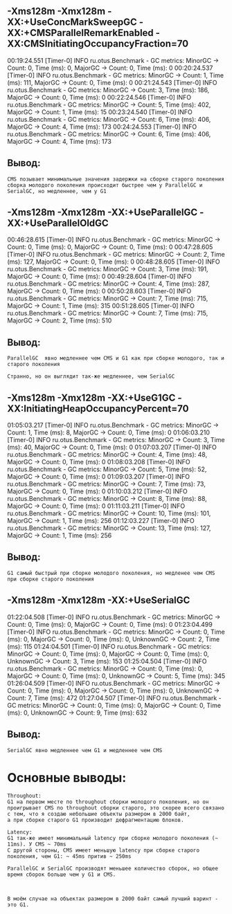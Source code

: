 -Xms128m -Xmx128m -XX:+UseConcMarkSweepGC -XX:+CMSParallelRemarkEnabled -XX:CMSInitiatingOccupancyFraction=70
--------------------------------------------------------------------------------------------------------------------------------
00:19:24.551 [Timer-0] INFO  ru.otus.Benchmark - GC metrics: MinorGC -> Count: 0, Time (ms): 0, MajorGC -> Count: 0, Time (ms): 0
00:20:24.537 [Timer-0] INFO  ru.otus.Benchmark - GC metrics: MinorGC -> Count: 1, Time (ms): 111, MajorGC -> Count: 0, Time (ms): 0
00:21:24.543 [Timer-0] INFO  ru.otus.Benchmark - GC metrics: MinorGC -> Count: 3, Time (ms): 186, MajorGC -> Count: 0, Time (ms): 0
00:22:24.546 [Timer-0] INFO  ru.otus.Benchmark - GC metrics: MinorGC -> Count: 5, Time (ms): 402, MajorGC -> Count: 1, Time (ms): 15
00:23:24.540 [Timer-0] INFO  ru.otus.Benchmark - GC metrics: MinorGC -> Count: 6, Time (ms): 406, MajorGC -> Count: 4, Time (ms): 173
00:24:24.553 [Timer-0] INFO  ru.otus.Benchmark - GC metrics: MinorGC -> Count: 6, Time (ms): 406, MajorGC -> Count: 4, Time (ms): 173

## Вывод:
``````
CMS позывает минимальные значения задержки на сборке старого поколения
сборка молодого поколения происходит быстрее чем у ParallelGC и SerialGC, но медленнее, чем у G1
``````

-Xms128m -Xmx128m -XX:+UseParallelGC -XX:+UseParallelOldGC
--------------------------------------------------------------------------------------------------------------------------------
00:46:28.615 [Timer-0] INFO  ru.otus.Benchmark - GC metrics: MinorGC -> Count: 0, Time (ms): 0, MajorGC -> Count: 0, Time (ms): 0
00:47:28.605 [Timer-0] INFO  ru.otus.Benchmark - GC metrics: MinorGC -> Count: 2, Time (ms): 127, MajorGC -> Count: 0, Time (ms): 0
00:48:28.605 [Timer-0] INFO  ru.otus.Benchmark - GC metrics: MinorGC -> Count: 3, Time (ms): 191, MajorGC -> Count: 0, Time (ms): 0
00:49:28.604 [Timer-0] INFO  ru.otus.Benchmark - GC metrics: MinorGC -> Count: 4, Time (ms): 287, MajorGC -> Count: 0, Time (ms): 0
00:50:28.603 [Timer-0] INFO  ru.otus.Benchmark - GC metrics: MinorGC -> Count: 7, Time (ms): 715, MajorGC -> Count: 1, Time (ms): 315
00:51:28.605 [Timer-0] INFO  ru.otus.Benchmark - GC metrics: MinorGC -> Count: 7, Time (ms): 715, MajorGC -> Count: 2, Time (ms): 510

## Вывод:
``````
ParallelGC  явно медленнее чем CMS и G1 как при сборке молодого, так и старого поколения

Странно, но он выглядит так-же медленнее, чем SerialGC
``````

-Xms128m -Xmx128m -XX:+UseG1GC -XX:InitiatingHeapOccupancyPercent=70
--------------------------------------------------------------------------------------------------------------------------------
01:05:03.217 [Timer-0] INFO  ru.otus.Benchmark - GC metrics: MinorGC -> Count: 1, Time (ms): 8, MajorGC -> Count: 0, Time (ms): 0
01:06:03.210 [Timer-0] INFO  ru.otus.Benchmark - GC metrics: MinorGC -> Count: 3, Time (ms): 40, MajorGC -> Count: 0, Time (ms): 0
01:07:03.207 [Timer-0] INFO  ru.otus.Benchmark - GC metrics: MinorGC -> Count: 4, Time (ms): 48, MajorGC -> Count: 0, Time (ms): 0
01:08:03.208 [Timer-0] INFO  ru.otus.Benchmark - GC metrics: MinorGC -> Count: 5, Time (ms): 52, MajorGC -> Count: 0, Time (ms): 0
01:09:03.207 [Timer-0] INFO  ru.otus.Benchmark - GC metrics: MinorGC -> Count: 7, Time (ms): 73, MajorGC -> Count: 0, Time (ms): 0
01:10:03.212 [Timer-0] INFO  ru.otus.Benchmark - GC metrics: MinorGC -> Count: 8, Time (ms): 88, MajorGC -> Count: 0, Time (ms): 0
01:11:03.211 [Timer-0] INFO  ru.otus.Benchmark - GC metrics: MinorGC -> Count: 10, Time (ms): 101, MajorGC -> Count: 1, Time (ms): 256
01:12:03.227 [Timer-0] INFO  ru.otus.Benchmark - GC metrics: MinorGC -> Count: 13, Time (ms): 127, MajorGC -> Count: 1, Time (ms): 256

## Вывод:
``````
G1 самый быстрый при сборке молодого поколения, но медленее чем CMS при сборке старого поколения
``````

-Xms128m -Xmx128m -XX:+UseSerialGC
--------------------------------------------------------------------------------------------------------------------------------
01:22:04.508 [Timer-0] INFO  ru.otus.Benchmark - GC metrics: MinorGC -> Count: 0, Time (ms): 0, MajorGC -> Count: 0, Time (ms): 0
01:23:04.499 [Timer-0] INFO  ru.otus.Benchmark - GC metrics: MinorGC -> Count: 0, Time (ms): 0, MajorGC -> Count: 0, Time (ms): 0, UnknownGC -> Count: 2, Time (ms): 115
01:24:04.501 [Timer-0] INFO  ru.otus.Benchmark - GC metrics: MinorGC -> Count: 0, Time (ms): 0, MajorGC -> Count: 0, Time (ms): 0, UnknownGC -> Count: 3, Time (ms): 153
01:25:04.504 [Timer-0] INFO  ru.otus.Benchmark - GC metrics: MinorGC -> Count: 0, Time (ms): 0, MajorGC -> Count: 0, Time (ms): 0, UnknownGC -> Count: 5, Time (ms): 345
01:26:04.509 [Timer-0] INFO  ru.otus.Benchmark - GC metrics: MinorGC -> Count: 0, Time (ms): 0, MajorGC -> Count: 0, Time (ms): 0, UnknownGC -> Count: 7, Time (ms): 472
01:27:04.507 [Timer-0] INFO  ru.otus.Benchmark - GC metrics: MinorGC -> Count: 0, Time (ms): 0, MajorGC -> Count: 0, Time (ms): 0, UnknownGC -> Count: 9, Time (ms): 632

## Вывод:
``````
SerialGC явно медленнее чем G1 и медленнее чем CMS
``````

# Основные выводы:
``````
Throughout:
G1 на первом месте по throughout сборки молодого поколения, но он проигрывает CMS по throughout сборки старого, это скорее всего связано с тем, что я создаю небольшие объекты размером в 2000 байт,
а при сборке старого G1 производит дефрагментацию блоков.

Latency:
G1 так-же имеет минимальный latency при сборке молодого поколения (~ 11ms). У CMS ~ 70ms
С другой стороны, CMS имеет меньшую latency при сборке старого поколения, чем G1: ~ 45ms притив ~ 250ms

ParallelGC и SerialGC производят меньшее количество сборок, но общее время сборок больше чем у G1 и CMS.



В моём случае на объектах размером в 2000 байт самый лучший варинт - это G1.
``````

